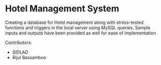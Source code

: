 # Hotel Management System
Creating a database for Hotel management along with stress-tested functions and triggers in the local server using MySQL queries. Sample inputs and outputs have been provided as well for ease of implementation

Contributors:
- SIDLAD
- Rijul Bassamboo
